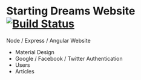 Starting Dreams Website [![Build Status](https://travis-ci.org/StartingDreams/starting-dreams-website.svg?branch=master)](https://travis-ci.org/StartingDreams/starting-dreams-website)
===

Node / Express / Angular Website

  * Material Design
  * Google / Facebook / Twitter Authentication
  * Users
  * Articles
   

  